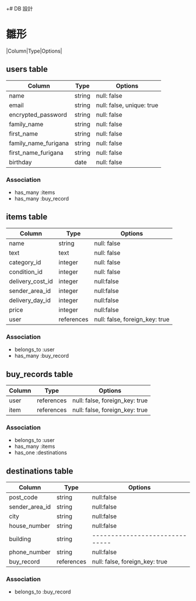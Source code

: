 +# DB 設計

# 雛形
|Column|Type|Options|

## users table

|Column              |Type  |Options                  |
|--------------------|------|-------------------------|
|name                |string|null: false              |
|email               |string|null: false, unique: true|
|encrypted_password  |string|null: false              |
|family_name         |string|null: false              |
|first_name          |string|null: false              |
|family_name_furigana|string|null: false              |
|first_name_furigana |string|null: false              |
|birthday            |date  |null: false              |


### Association

- has_many :items
- has_many :buy_record

## items table

|Column          |Type      |Options                        |
|----------------|----------|-------------------------------|
|name            |string    |null: false                    |
|text            |text      |null: false                    |
|category_id     |integer   |null: false                    |
|condition_id    |integer   |null: false                    |
|delivery_cost_id|integer   |null:false                     |
|sender_area_id  |integer   |null:false                     |
|delivery_day_id |integer   |null:false                     |
|price           |integer   |null:false                     |
|user            |references|null: false, foreign_key: true |

### Association

- belongs_to :user
- has_many :buy_record 

## buy_records table

|Column|Type      |Options                       |
|------|----------|------------------------------|
|user  |references|null: false, foreign_key: true|
|item  |references|null: false, foreign_key: true|

### Association

- belongs_to :user
- has_many :items
- has_one :destinations


## destinations table

|Column        |Type      |Options                       |
|--------------|----------|------------------------------|
|post_code     |string    |null:false                    |
|sender_area_id|string    |null:false                    |
|city          |string    |null:false                    |
|house_number  |string    |null:false                    |
|building      |string    |------------------------------|
|phone_number  |string    |null:false                    |
|buy_record    |references|null: false, foreign_key: true|

### Association

- belongs_to :buy_record